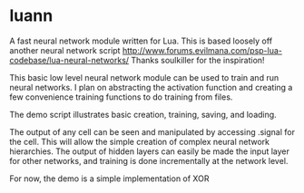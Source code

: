 luann
=====

A fast neural network module written for Lua.
This is based loosely off another neural network script
http://www.forums.evilmana.com/psp-lua-codebase/lua-neural-networks/
Thanks soulkiller for the inspiration!

This basic low level neural network module can be used to train and run neural networks.
I plan on abstracting the activation function and creating a few convenience training functions to do training from files.

The demo script illustrates basic creation, training, saving, and loading.

The output of any cell can be seen and manipulated by accessing .signal for the cell.
This will allow the simple creation of complex neural network hierarchies.
The output of hidden layers can easily be made the input layer for other networks, and training is done incrementally at the network level.

For now, the demo is a simple implementation of XOR
